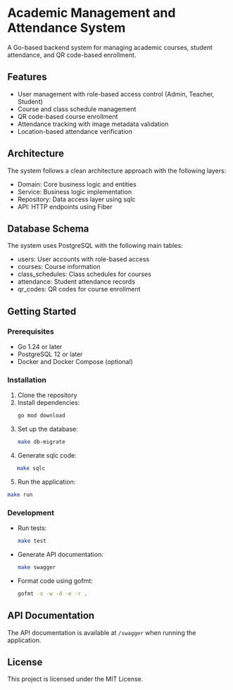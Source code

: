 # Academic Management and Attendance System

A Go-based backend system for managing academic courses, student attendance, and QR code-based enrollment.

## Features

- User management with role-based access control (Admin, Teacher, Student)
- Course and class schedule management
- QR code-based course enrollment
- Attendance tracking with image metadata validation
- Location-based attendance verification

## Architecture

The system follows a clean architecture approach with the following layers:

- Domain: Core business logic and entities
- Service: Business logic implementation
- Repository: Data access layer using sqlc
- API: HTTP endpoints using Fiber

## Database Schema

The system uses PostgreSQL with the following main tables:

- users: User accounts with role-based access
- courses: Course information
- class_schedules: Class schedules for courses
- attendance: Student attendance records
- qr_codes: QR codes for course enrollment

## Getting Started

### Prerequisites

- Go 1.24 or later
- PostgreSQL 12 or later
- Docker and Docker Compose (optional)

### Installation

1. Clone the repository
2. Install dependencies:
   ```bash
   go mod download
   ```
3. Set up the database:
   ```bash
   make db-migrate
   ```
4. Generate sqlc code:
```bash
   make sqlc
```
5. Run the application:
```bash
make run
```

### Development

- Run tests:
  ```bash
  make test
  ```
- Generate API documentation:
  ```bash
  make swagger
  ```
- Format code using gofmt:
  ```bash
  gofmt -s -w -d -e -r .
  ```

## API Documentation

The API documentation is available at `/swagger` when running the application.

## License

This project is licensed under the MIT License.
